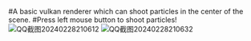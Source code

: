 #A basic vulkan renderer which can shoot particles in the center of the scene.
#Press left mouse button to shoot particles!
![QQ截图20240228210612](https://github.com/crystalline02/MyVulkanRenderer/assets/45896894/ea4ae0cf-9cab-471e-b5dd-3bb5ac2c35e9)
![QQ截图20240228210632](https://github.com/crystalline02/MyVulkanRenderer/assets/45896894/a550f5e3-9b5f-422d-a4ed-98d19a95a5f4)
